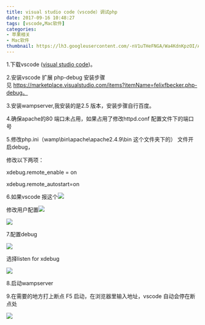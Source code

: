 ```yaml
---
title: visual studio code（vscode）调试php
date: 2017-09-16 10:48:27
tags: [vscode,Mac软件]
categories: 
- 苹果相关
- Mac软件
thumbnail: https://lh3.googleusercontent.com/-nV1uTHeFNGA/Wa4KdnKpzOI/AAAAAAAADc4/gLSx2GPOV_8DxfrlZdX7ROvrvSB7RjY1gCHMYCw/I/15045781654402.jpg
---
```

<!--excerpt-->

1.下载vscode ([visual studio code](https://www.visualstudio.com/))。

2.安装vscode 扩展 php-debug 安装步骤见 https://marketplace.visualstudio.com/items?itemName=felixfbecker.php-debug。

3.安装wampserver,我安装的是2.5 版本，安装步骤自行百度。

4.确保apache的80 端口未占用，如果占用了修改httpd.conf 配置文件下的端口号

5.修改php.ini（wamp\bin\apache\apache2.4.9\bin 这个文件夹下的） 文件开启debug，

修改以下两项：

xdebug.remote_enable = on

xdebug.remote_autostart=on

6.如果vscode 报这个![](https://lh3.googleusercontent.com/-Esav1O51PeE/Wa36WFVWIUI/AAAAAAAADcM/OnkMHQkNFog_LndPMSF-W5LT2ly5XPpmgCHMYCw/I/284201-20160314155819521-1359852711.png)

修改用户配置![](https://lh3.googleusercontent.com/-f7ZC2KSNy9U/Wa36WQQ6wLI/AAAAAAAADcQ/Us2JKD5ToP0o8DDxISl6NluvI9sNeAr0gCHMYCw/I/284201-20160314155836381-404314791.png)

![](https://lh3.googleusercontent.com/-g9cD6Pdp-W8/Wa36WlS1upI/AAAAAAAADcU/ghJhtkYU_okjLT7beWDDcWgQReGvh67qACHMYCw/I/284201-20160314160038474-30091765.png)

7.配置debug

![](https://lh3.googleusercontent.com/-yH-r7YX1MYo/Wa36W9scymI/AAAAAAAADcY/Kv4FT96AQlI0yz-UH2gFP9EGEbmOeb4bwCHMYCw/I/284201-20160314160221240-268065764.png)

选择listen for xdebug

![](https://lh3.googleusercontent.com/-qKWaE8AZqN8/Wa36XMSuMaI/AAAAAAAADcc/hJ_406dfl1EgZu9FfzZdk95y_sYvmzSiwCHMYCw/I/284201-20160314160322303-2072419759.png)

8.启动wampserver

9.在需要的地方打上断点 F5 启动，在浏览器里输入地址，vscode 自动会停在断点处

![](https://lh3.googleusercontent.com/-C5V_QFRHE68/Wa36Xuv0acI/AAAAAAAADcg/WgB_JEfyzRsIfLVr1chqfK7cVGAur9ttwCHMYCw/I/284201-20160314160930990-363539015.png)



